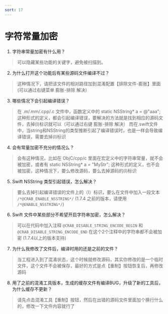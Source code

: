 ```yaml
---
sort: 17
---
```


# 字符常量加密

1. 字符串常量加密有什么用？
> 可以隐藏某些功能的关键字，避免被扫描到。
>

2. 为什么打开这个功能后有某些源码文件编译不过？
> 这种情况下，请把该文件的相对路径加到混淆配置【排除文件-膨胀】里面(可以通过右键菜单 膨胀-排除 解决)
> 

3. 哪些情况下会引起编译错误？
> 在 .m/.mm/.cpp/.c 文件中，函数定义中的 static NSString* a = @"aaa"; 这种形式的定义，都会引起编译错误，要解决的方法就是找到相应的源码文件，去掉(I)标识就可以（可以通过右键 膨胀-排除 解决）
> 而在.swift文件中，当string和NSString的类型推断引起了编译错误时，也是一样会导致编译错误，需要去掉(I)标识
> 

4. 会有常量加密不充分的情况么？
> 会有这种情况，比如在 ObjC/cpp/c 里面在宏定义中的字符串常量，就不会被加密，或者有 static NSString* a = "MyStr"; 这种形式的定义，也不会被加密，这种情况下，要么修改源码，要么去掉源码的(I)标识
> 

5. Swift NSString 类型引起错误，怎么解决？
> 要么去掉引起编译错误的文件上的（I）标识，要么在文件中加入一段文本 `/*@CRAB_ENABLE_NSSTRING*/` (1.7.4 之前的版本，请使用 `/*@ENABLE_NSSTRING*/`)

6. Swift 文件中某些部分不希望开启字符串加密，怎么解决？
> 可以在代码中加入注释 `@CRAB_DISABLE_STRING_ENCODE_BEGIN` 和 `@CRAB_DISABLE_STRING_ENCODE_END` 在这个2个注释中的字符串都不会被加密 (1.7.4以上的版本支持)

7. 为什么我修改了文件后，编译时用的还是之前的文件？
> 当工程进入到了混淆状态，这个时候就修改源码，其实你修改的是一个临时文件，这个文件不会被保存，最好的方式是点【重制】按钮恢复后，再修改源码

8. 用了之前的混淆工具版本，生成的缓存文件有编译BUG，升级了新的工具后，为什么缓存不更新？
> 请先点击混淆工具【重制】按钮，然后在出错的源码文件里面加个换行什么的，修改一下文件内容就行了